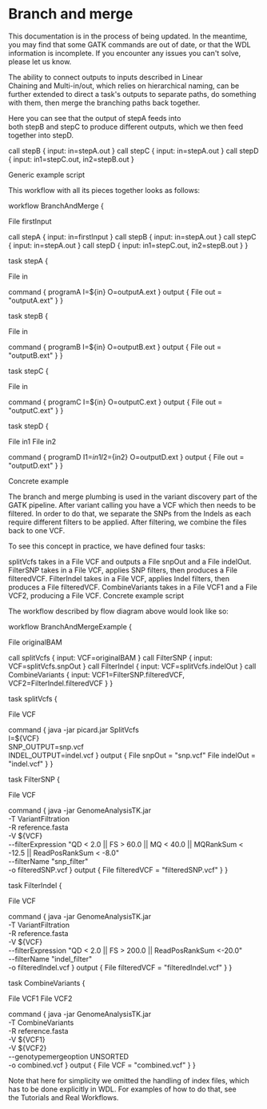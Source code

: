 # Branch and merge
This documentation is in the process of being updated. In the meantime, you may find that some GATK commands are out of date, or that the WDL information is incomplete. If you encounter any issues you can't solve, please let us know.

The ability to connect outputs to inputs described in Linear Chaining and Multi-in/out, which relies on hierarchical naming, can be further extended to direct a task's outputs to separate paths, do something with them, then merge the branching paths back together.

Here you can see that the output of stepA feeds into both stepB and stepC to produce different outputs, which we then feed together into stepD.

call stepB { input: in=stepA.out }
call stepC { input: in=stepA.out }
call stepD { input: in1=stepC.out, in2=stepB.out }

Generic example script

This workflow with all its pieces together looks as follows:

workflow BranchAndMerge {
  
  File firstInput

  call stepA { input: in=firstInput }
  call stepB { input: in=stepA.out }
  call stepC { input: in=stepA.out }
  call stepD { input: in1=stepC.out, in2=stepB.out }
}

task stepA {

  File in

  command { programA I=${in} O=outputA.ext }
  output { File out = "outputA.ext" }
}

task stepB {

  File in

  command { programB I=${in} O=outputB.ext }
  output { File out = "outputB.ext" }
}

task stepC {

  File in

  command { programC I=${in} O=outputC.ext }
  output { File out = "outputC.ext" }
}

task stepD {

  File in1
  File in2

  command { programD I1=${in1} I2=${in2} O=outputD.ext }
  output { File out = "outputD.ext" }
}

Concrete example

The branch and merge plumbing is used in the variant discovery part of the GATK pipeline. After variant calling you have a VCF which then needs to be filtered. In order to do that, we separate the SNPs from the Indels as each require different filters to be applied. After filtering, we combine the files back to one VCF.

To see this concept in practice, we have defined four tasks:

splitVcfs takes in a File VCF and outputs a File snpOut and a File indelOut.
FilterSNP takes in a File VCF, applies SNP filters, then produces a File filteredVCF.
FilterIndel takes in a File VCF, applies Indel filters, then produces a File filteredVCF.
CombineVariants takes in a File VCF1 and a File VCF2, producing a File VCF.
Concrete example script

The workflow described by flow diagram above would look like so:

workflow BranchAndMergeExample {

  File originalBAM

  call splitVcfs { input: VCF=originalBAM }
  call FilterSNP { input: VCF=splitVcfs.snpOut }
  call FilterIndel { input: VCF=splitVcfs.indelOut }
  call CombineVariants { input: VCF1=FilterSNP.filteredVCF, VCF2=FilterIndel.filteredVCF }
}

task splitVcfs {

  File VCF

  command {
    java -jar picard.jar SplitVcfs \
        I=${VCF} \
        SNP_OUTPUT=snp.vcf \
        INDEL_OUTPUT=indel.vcf
  }
  output {
    File snpOut = "snp.vcf"
    File indelOut = "indel.vcf"
  }
}

task FilterSNP {

  File VCF

  command {
    java -jar GenomeAnalysisTK.jar \
        -T VariantFiltration \
        -R reference.fasta \
        -V ${VCF} \
        --filterExpression "QD < 2.0 || FS > 60.0 || MQ < 40.0 || MQRankSum < -12.5 || ReadPosRankSum < -8.0" \
        --filterName "snp_filter" \
        -o filteredSNP.vcf
  }
  output {
    File filteredVCF = "filteredSNP.vcf"
  }
}

task FilterIndel {

  File VCF

  command {
    java -jar GenomeAnalysisTK.jar \
        -T VariantFiltration \
        -R reference.fasta \
        -V ${VCF} \
        --filterExpression "QD < 2.0 || FS > 200.0 || ReadPosRankSum <-20.0" \
        --filterName "indel_filter" \
        -o filteredIndel.vcf</samp>
  }
  output {
    File filteredVCF = "filteredIndel.vcf"
  }
}

task CombineVariants {

  File VCF1
  File VCF2
  
  command {
    java -jar GenomeAnalysisTK.jar \
        -T CombineVariants \
        -R reference.fasta \
        -V ${VCF1} \
        -V ${VCF2} \
        --genotypemergeoption UNSORTED \
        -o combined.vcf
  }
  output {
    File VCF = "combined.vcf"
  }
}


Note that here for simplicity we omitted the handling of index files, which has to be done explicitly in WDL. For examples of how to do that, see the Tutorials and Real Workflows.